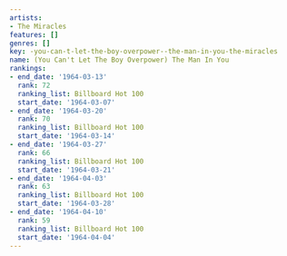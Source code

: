 ```yaml
---
artists:
- The Miracles
features: []
genres: []
key: -you-can-t-let-the-boy-overpower--the-man-in-you-the-miracles
name: (You Can't Let The Boy Overpower) The Man In You
rankings:
- end_date: '1964-03-13'
  rank: 72
  ranking_list: Billboard Hot 100
  start_date: '1964-03-07'
- end_date: '1964-03-20'
  rank: 70
  ranking_list: Billboard Hot 100
  start_date: '1964-03-14'
- end_date: '1964-03-27'
  rank: 66
  ranking_list: Billboard Hot 100
  start_date: '1964-03-21'
- end_date: '1964-04-03'
  rank: 63
  ranking_list: Billboard Hot 100
  start_date: '1964-03-28'
- end_date: '1964-04-10'
  rank: 59
  ranking_list: Billboard Hot 100
  start_date: '1964-04-04'
---
```


